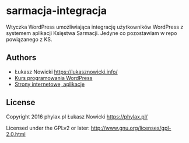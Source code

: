 # sarmacja-integracja
Wtyczka WordPress umożliwiająca integrację użytkowników WordPress z systemem aplikacji Księstwa Sarmacji.
Jedyne co pozostawiam w repo powiązanego z KS.

## Authors
* Łukasz Nowicki <https://lukasznowicki.info/>
* [Kurs programowania WordPress](https://wpkurs.pl/)
* [Strony internetowe, aplikacje](https://phylax.pl/)



## License
Copyright 2016 phylax.pl Łukasz Nowicki
<https://phylax.pl/>

Licensed under the GPLv2 or later: <http://www.gnu.org/licenses/gpl-2.0.html>
